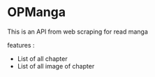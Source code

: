 # OPManga
This is an API from web scraping for read manga

features : 
- List of all chapter
- List of all image of chapter
